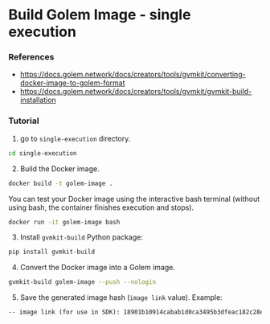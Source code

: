 # Build Golem Image - single execution

### References
- https://docs.golem.network/docs/creators/tools/gvmkit/converting-docker-image-to-golem-format
- https://docs.golem.network/docs/creators/tools/gvmkit/gvmkit-build-installation

### Tutorial

1. go to ``single-execution`` directory.
```bash
cd single-execution
```

2. Build the Docker image.
```bash
docker build -t golem-image .
```

You can test your Docker image using the interactive bash terminal (without using bash, the container finishes execution and stops).
```bash
docker run -it golem-image bash
```

3. Install ``gvmkit-build`` Python package:
```bash
pip install gvmkit-build
```

4. Convert the Docker image into a Golem image.
```bash
gvmkit-build golem-image --push --nologin
```

5. Save the generated image hash (``image link`` value). Example:
```txt
-- image link (for use in SDK): 18901b10914cabab1d0ca3495b3dfeac182c28e9d90651df682233f1
```
